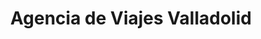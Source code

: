 ---
title: "Agencia de Viajes Valladolid"
url: /valladolid/agencia-de-viajes-valladolid/
shop: Reisebüro
---